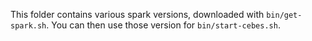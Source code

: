 This folder contains various spark versions, downloaded with `bin/get-spark.sh`. 
You can then use those version for `bin/start-cebes.sh`.
